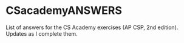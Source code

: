 # CSacademyANSWERS
List of answers for the CS Academy exercises (AP CSP, 2nd edition). Updates as I complete them.
